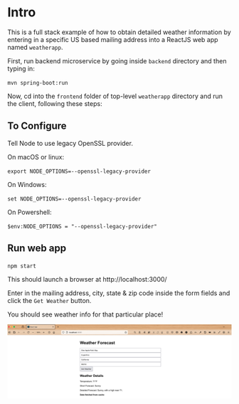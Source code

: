# Intro

This is a full stack example of how to obtain detailed weather information by entering in a specific US based mailing
address into a ReactJS web app named `weatherapp`. 

First, run backend microservice by going inside `backend` directory and then typing in:

`mvn spring-boot:run`

Now, cd into the `frontend` folder of top-level `weatherapp` directory and run the client, following these steps:

## To Configure

Tell Node to use legacy OpenSSL provider.

On macOS or linux:

`export NODE_OPTIONS=--openssl-legacy-provider`

On Windows:

`set NODE_OPTIONS=--openssl-legacy-provider`

On Powershell:

`$env:NODE_OPTIONS = "--openssl-legacy-provider"`

## Run web app

`npm start`

This should launch a browser at http://localhost:3000/

Enter in the mailing address, city, state & zip code inside the form fields and click the `Get Weather` button.

You should see weather info for that particular place!

![Screenshot](public/image.png)